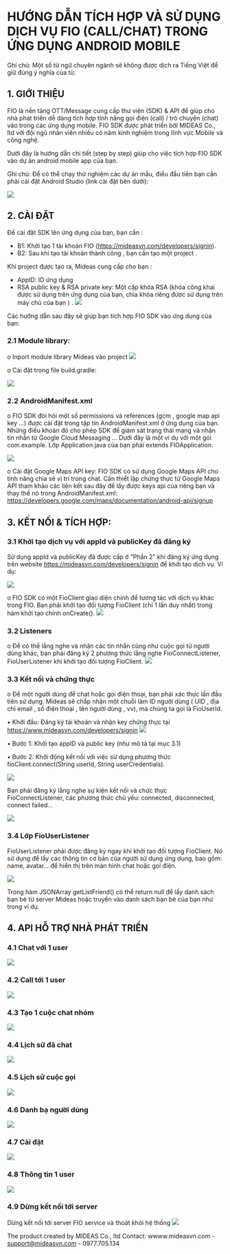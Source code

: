 # HƯỚNG DẪN TÍCH HỢP VÀ SỬ DỤNG DỊCH VỤ FIO (CALL/CHAT) TRONG ỨNG DỤNG ANDROID MOBILE
Ghi chú: Một số từ ngữ chuyên ngành sẽ không được dịch ra Tiếng Việt để giữ đúng ý nghĩa của từ.

## 1.	GIỚI THIỆU
FIO là nền tảng OTT/Message cung cấp thư viện (SDK) & API để giúp cho nhà phát triển dễ dàng tích hợp tính năng gọi điện (call) / trò chuyện (chat) vào trong các ứng dụng mobile.
FIO SDK được phát triển bởi MIDEAS Co., ltd với đội ngũ nhân viên nhiều có năm kinh nghiệm trong lĩnh vực Mobile và công nghệ.

Dưới đây là hướng dẫn chi tiết (step by step) giúp cho việc tích hợp FIO SDK vào dự án android mobile app của bạn.

Ghi chú: Để có thể chạy thử nghiệm các dự án mẫu, điều đầu tiên bạn cần phải cài đặt Android Studio (link cài đặt bên dưới): 

![](https://s32.postimg.org/xp8t7aflh/Screen_Shot_2016_07_29_at_8_47_26_AM.png)

## 2.	CÀI ĐẶT
Để cài đặt SDK lên ứng dụng của bạn, bạn cần :
- B1: Khởi tạo 1 tài khoản FIO (https://mideasvn.com/developers/signin). 
- B2: Sau khi tạo tài khoản thành công , bạn cần tạo một project . 

Khi project được tạo ra, Mideas cung cấp cho bạn :
-	AppID: ID ứng dụng
-	RSA public key & RSA private key: Một cặp khóa RSA (khóa công khai được sử dụng trên ứng dụng của bạn, chìa khóa riêng được sử dụng trên máy chủ của bạn ) .
![](https://s31.postimg.org/d3y839xkr/Untitled.png)

Các hướng dẫn sau đây sẽ giúp bạn tích hợp FIO SDK vào ứng dụng của bạn:
### 2.1	Module library:
o	Inport module library Mideas vào project
![](https://s31.postimg.org/fd2l8xiqj/Untitled.png)

o	Cài đặt trong file build.gradle:

![](https://s31.postimg.org/og30g0j9n/Screen_Shot_2016_07_26_at_2_52_01_PM.png)
### 2.2	AndroidManifest.xml
o	FIO SDK đòi hỏi một số permissions và references (gcm , google map api key ...) được cài đặt trong tập tin AndroidManifest.xml ở ứng dụng của bạn. Những điều khoản đó cho phép SDK để giám sát trạng thái mạng và nhận tin nhắn từ Google Cloud Messaging ... Dưới đây là một ví dụ với một gói com.example. Lớp Application.java của bạn phải extends FIOApplication.

![](https://s31.postimg.org/re1cvy0mj/Screen_Shot_2016_07_26_at_2_53_22_PM.png)

o	Cài đặt Google Maps API key:  FIO SDK có sử dụng Google Maps API cho tính năng chia sẽ vị trí trong chat. Cần thiết lập chứng thực từ Google Maps API tham khảo các liên kết sau đây để lấy được keys api của riêng bạn và thay thế nó trong AndroidManifest.xml: 
https://developers.google.com/maps/documentation/android-api/signup

## 3.	KẾT NỐI & TÍCH HỢP:
### 3.1	Khởi tạo dịch vụ với appId và publicKey đã đăng ký
Sử dụng appId và publicKey đã được cấp ở “Phần 2” khi đăng ký ứng dụng trên website https://mideasvn.com/developers/signin để khởi tạo dịch vụ. Ví dụ:

![](https://s31.postimg.org/3xjlrhjzv/Screen_Shot_2016_07_26_at_2_54_20_PM.png)

o	FIO SDK có một FioClient giao diện chính để tương tác với dịch vụ khác trong FIO. Bạn phải khởi tạo đối tượng FioClient (chỉ 1 lần duy nhất) trong hàm khởi tạo chính onCreate().
![](https://s31.postimg.org/51vadp2l7/Screen_Shot_2016_07_26_at_2_55_45_PM.png)

### 3.2	Listeners
o	Để có thể lắng nghe và nhận các tin nhắn cũng như cuộc gọi từ người dùng khác, bạn phải đăng ký 2 phương thức lắng nghe FioConnectListener, FioUserListener khi khởi tạo đối tượng FioClient.
![](https://s32.postimg.org/lqxa9wm9x/Screen_Shot_2016_07_26_at_2_56_26_PM.png)

### 3.3	Kết nối và chứng thực
o	Để một người dùng để chat hoặc gọi điện thoại, bạn phải xác thực lần đầu tiên sử dụng. Mideas sẽ chấp nhận một chuỗi làm ID người dùng ( UID , địa chỉ email , số điện thoại , tên người dùng , vv), mà chúng ta gọi là FioUserId.

•	Khởi đầu: Đăng ký tài khoản và nhận key chứng thực tại https://www.mideasvn.com/developers/signin
![](https://s31.postimg.org/9zt2nd9az/Screen_Shot_2016_07_26_at_2_57_22_PM.png)

•	Bước 1: Khởi tạo appID và public key (như mô tả tại mục 3.1)

•	Bước 2: Khởi động kết nối với việc sử dụng phương thức fioClient.connect(String userId, String userCredentials).

![](https://s32.postimg.org/ti77b7e7p/Screen_Shot_2016_07_26_at_2_58_13_PM.png) 

Bạn phải đăng ký lắng nghe sự kiện kết nối và chức thực FioConnectListener, các phương thức chủ yếu: connected, disconnected, connect failed...

![](https://s31.postimg.org/96rhrdy9n/Screen_Shot_2016_07_26_at_2_58_49_PM.png)

### 3.4	Lớp FioUserListener
FioUserListener phải được đăng ký ngay khi khởi tạo đối tượng FioClient. Nó sử dụng để lấy các thông tin cơ bản của người sử dụng ứng dụng, bao gồm: name, avatar... để hiển thị trên màn hình chat hoặc gọi điện.

![](https://s32.postimg.org/w4qivt9id/Screen_Shot_2016_07_26_at_2_59_35_PM.png)

Trong hàm JSONArray getListFriend() có thể return null để lấy danh sách bạn bè từ server Mideas hoặc truyền vào danh sách bạn bè của bạn như trong ví dụ.
## 4.	API HỖ TRỢ NHÀ PHÁT TRIỂN
### 4.1	Chat với 1 user
![](https://s31.postimg.org/aape8jkh7/Screen_Shot_2016_07_26_at_3_00_11_PM.png)
### 4.2	Call tới 1 user
![](https://s31.postimg.org/5km4ya8vv/Screen_Shot_2016_07_26_at_3_00_49_PM.png)
### 4.3	Tạo 1 cuộc chat nhóm
![](https://s31.postimg.org/3rntnxq0b/Screen_Shot_2016_07_26_at_3_01_30_PM.png)
### 4.4	Lịch sử đã chat
![](https://s31.postimg.org/gkbxnv1m3/Screen_Shot_2016_07_26_at_3_02_02_PM.png)
### 4.5	Lịch sử cuộc gọi
![](https://s31.postimg.org/gnryyp0bf/Screen_Shot_2016_07_26_at_3_02_53_PM.png)
### 4.6	Danh bạ người dùng
![](https://s31.postimg.org/med3f9jzf/Screen_Shot_2016_07_26_at_3_03_23_PM.png)
### 4.7	Cài đặt
![](https://s31.postimg.org/6arfo23pn/Screen_Shot_2016_07_26_at_3_03_54_PM.png)
### 4.8	Thông tin 1 user
![](https://s32.postimg.org/lb6svw885/Screen_Shot_2016_07_26_at_3_04_27_PM.png)
### 4.9	Dừng kết nối tới server
Dừng kết nối tới server FIO service và thoát khỏi hệ thống 
![](https://s32.postimg.org/670b5r0x1/Screen_Shot_2016_07_26_at_3_04_52_PM.png)

The product created by MIDEAS Co., ltd Contact: wwww.mideasvn.com - support@mideasvn.com - 0977.705.134

